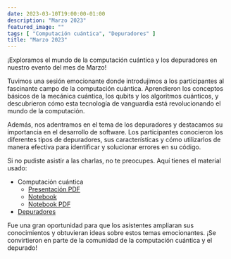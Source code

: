 ```yaml
---
date: 2023-03-10T19:00:00-01:00
description: "Marzo 2023"
featured_image: ""
tags: [ "Computación cuántica", "Depuradores" ]
title: "Marzo 2023"
---
```


¡Exploramos el mundo de la computación cuántica y los depuradores en nuestro evento del mes de
Marzo!

Tuvimos una sesión emocionante donde introdujimos a los participantes al fascinante campo de la
computación cuántica. Aprendieron los conceptos básicos de la mecánica cuántica, los qubits y los
algoritmos cuánticos, y descubrieron cómo esta tecnología de vanguardia está revolucionando el mundo
de la computación.

Además, nos adentramos en el tema de los depuradores y destacamos su importancia en el desarrollo de
software. Los participantes conocieron los diferentes tipos de depuradores, sus características y
cómo utilizarlos de manera efectiva para identificar y solucionar errores en su código.

Si no pudiste asistir a las charlas, no te preocupes. Aquí tienes el material usado:

- Computación cuántica
    - [Presentación PDF](/resources/2023/03/computacion_cuantica_con_python.pdf)
    - [Notebook](/resources/2023/03/computacion_cuantica_con_python-notebook.ipynb)
    - [Notebook PDF](/resources/2023/03/computacion_cuantica_con_python-notebook.pdf)
- [Depuradores](/resources/2023/03/python_debugger_intro.pdf)

Fue una gran oportunidad para que los asistentes ampliaran sus conocimientos y obtuvieran ideas
sobre estos temas emocionantes. ¡Se convirtieron en parte de la comunidad de la computación cuántica
y el depurado!

